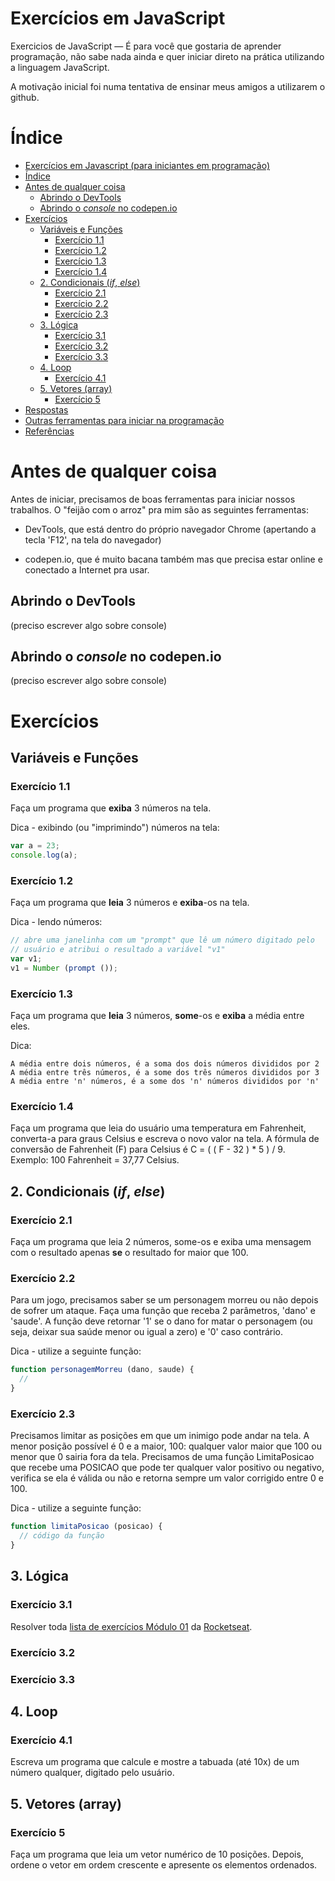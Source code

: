 # Exercícios em JavaScript

Exercicios de JavaScript — É para você que gostaria de aprender programação, não sabe nada ainda e quer iniciar direto na prática utilizando a linguagem JavaScript.

A motivação inicial foi numa tentativa de ensinar meus amigos a utilizarem o github.

# Índice

   * [Exercícios em Javascript (para iniciantes em programação)](#exercícios-em-javascript-para-iniciantes-em-programação)
   * [Índice](#índice)
   * [Antes de qualquer coisa](#antes-de-qualquer-coisa)
      * [Abrindo o DevTools](#abrindo-o-devtools)
      * [Abrindo o <em>console</em> no codepen.io](#abrindo-o-console-no-codepenio)
   * [Exercícios](#exercícios)
      * [Variáveis e Funções](#variáveis-e-funções)
         * [Exercício 1.1](#exercício-11)
         * [Exercício 1.2](#exercício-12)
         * [Exercício 1.3](#exercício-13)
         * [Exercício 1.4](#exercício-14)
      * [2. Condicionais (<em>if</em>, <em>else</em>)](#2-condicionais-if-else)
         * [Exercício 2.1](#exercício-21)
         * [Exercício 2.2](#exercício-22)
         * [Exercício 2.3](#exercício-23)
      * [3. Lógica](#3-lógica)
         * [Exercício 3.1](#exercício-31)
         * [Exercício 3.2](#exercício-32)
         * [Exercício 3.3](#exercício-33)
      * [4. Loop](#4-loop)
         * [Exercício 4.1](#exercício-41)
      * [5. Vetores (array)](#5-vetores-array)
         * [Exercício 5](#exercício-5)
   * [Respostas](#respostas)
   * [Outras ferramentas para iniciar na programação](#outras-ferramentas-para-iniciar-na-programação)
   * [Referências](#referências)


# Antes de qualquer coisa

Antes de iniciar, precisamos de boas ferramentas para iniciar nossos trabalhos. O "feijão com o arroz" pra mim são as seguintes ferramentas:

 - DevTools, que está dentro do próprio navegador Chrome (apertando a tecla 'F12', na tela do navegador)

 - codepen.io, que é muito bacana também mas que precisa estar online e conectado a Internet pra usar.


## Abrindo o DevTools

(preciso escrever algo sobre console)

## Abrindo o *console* no codepen.io

(preciso escrever algo sobre console)

# Exercícios

## Variáveis e Funções

### Exercício 1.1

Faça um programa que **exiba** 3 números na tela.

Dica - exibindo (ou "imprimindo") números na tela:

```javascript
var a = 23;
console.log(a);
```

### Exercício 1.2

Faça um programa que **leia** 3 números e **exiba**-os na tela.

Dica - lendo números:
```javascript
// abre uma janelinha com um "prompt" que lê um número digitado pelo
// usuário e atribui o resultado a variável "v1"
var v1;
v1 = Number (prompt ());
```

### Exercício 1.3

Faça um programa que **leia** 3 números, **some**-os e **exiba** a média entre eles.

Dica:
```
A média entre dois números, é a soma dos dois números divididos por 2
A média entre três números, é a some dos três números divididos por 3
A média entre 'n' números, é a some dos 'n' números divididos por 'n'
```

### Exercício 1.4

Faça um programa que leia do usuário uma temperatura em Fahrenheit, converta-a para graus Celsius e escreva o novo valor na tela. A fórmula de conversão de Fahrenheit (F) para Celsius é C = ( ( F - 32 ) * 5 ) / 9. Exemplo: 100 Fahrenheit = 37,77 Celsius.

## 2. Condicionais (_if_, _else_)

### Exercício 2.1 

Faça um programa que leia 2 números, some-os e exiba uma mensagem com o resultado apenas **se** o resultado for maior que 100.


### Exercício 2.2

Para um jogo, precisamos saber se um personagem morreu ou não depois de sofrer um ataque. Faça uma função que receba 2 parâmetros, 'dano' e 'saude'. A função deve retornar '1' se o dano for matar o personagem (ou seja, deixar sua saúde menor ou igual a zero) e '0' caso contrário.

Dica - utilize a seguinte função:
```javascript
function personagemMorreu (dano, saude) {
  //
}
```

### Exercício 2.3

Precisamos limitar as posições em que um inimigo pode andar na tela. A menor posição possível é 0 e a maior, 100: qualquer valor maior que 100 ou menor que 0 sairia fora da tela. Precisamos de uma função LimitaPosicao que recebe uma POSICAO que pode ter qualquer valor positivo ou negativo, verifica se ela é válida ou não e retorna sempre um valor corrigido entre 0 e 100.

Dica - utilize a seguinte função:
```javascript
function limitaPosicao (posicao) {
  // código da função
}
```

## 3. Lógica

### Exercício 3.1

Resolver toda [lista de exercícios Módulo 01](https://station.rocketseat.com.br/api/files/1536602858136.pdf) da [Rocketseat](https://rocketseat.com.br).

### Exercício 3.2

### Exercício 3.3

## 4. Loop

### Exercício 4.1

Escreva um programa que calcule e mostre a tabuada (até 10x) de um número qualquer, digitado pelo usuário.

## 5. Vetores (array)

### Exercício 5
Faça um programa que leia um vetor numérico de 10 posições. Depois, ordene o vetor em ordem crescente e apresente os elementos ordenados.
